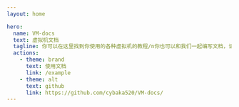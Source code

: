 ```yaml
---
layout: home

hero:
  name: VM-docs
  text: 虚拟机文档
  tagline: 你可以在这里找到你使用的各种虚拟机的教程/n你也可以和我们一起编写文档，请点击下方的github按钮
  actions:
    - theme: brand
      text: 使用文档
      link: /example
    - theme: alt
      text: github
      link: https://github.com/cybaka520/VM-docs/
---
```

